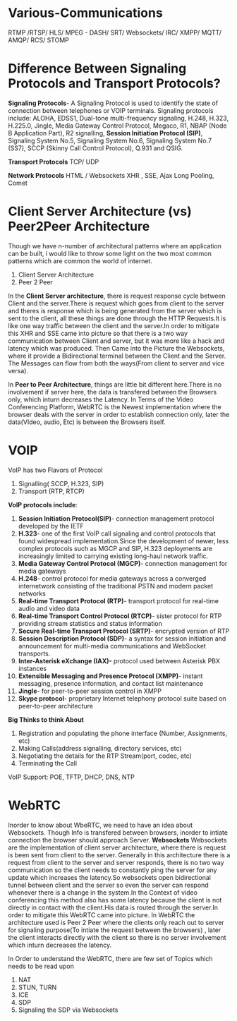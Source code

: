 # Various-Communications

RTMP /RTSP/ HLS/ MPEG - DASH/ SRT/ Websockets/ IRC/ XMPP/ MQTT/ AMQP/ RCS/ STOMP

# Difference Between Signaling Protocols and Transport Protocols?
**Signaling Protocols**-
A Signaling Protocol is used to identify the state of connection between telephones or VOIP terminals. Signaling protocols include: ALOHA, EDSS1, Dual-tone multi-frequency signaling, H.248, H.323, H.225.0, Jingle, Media Gateway Control Protocol, Megaco, R1, NBAP (Node B Application Part), R2 signalling, **Session Initiation Protocol (SIP)**, Signaling System No.5, Signaling System No.6, Signaling System No.7 (SS7), SCCP (Skinny Call Control Protocol), Q.931 and QSIG.

**Transport Protocols**
TCP/ UDP


**Network Protocols**
HTML / Websockets
XHR , SSE, Ajax Long Pooling, Comet

# Client Server Architecture (vs) Peer2Peer Architecture
Though we have n-number of architectural patterns where an application can be built, i would like to throw some light on the two most common patterns which are common the world of internet.
1. Client Server Architecture
2. Peer 2 Peer

In the **Client Server architecture**, there is request response cycle between Client and the server.There is request which goes from client to the server and theres is response which is being generated from the server which is sent to the client, all these things are done through the HTTP Requests.It is like one way traffic between the client and the server.In order to mitigate this XHR and SSE came into picture so that there is a two way communication between Client and server, but it was more like a hack and latency which was produced. Then Came into the Picture the Websockets, where it provide a Bidirectional terminal between the Client and the Server. The Messages can flow from both the ways(From client to server and vice versa).

In **Peer to Peer Architecture**, things are little bit different here.There is no involvement if server here, the data is transfered between the Browsers only, which inturn decreases the Latency. In Terms of the Video Conferencing Platform, WebRTC is the Newest implementation where the browser deals with the server in order to establish connection only, later the data(VIdeo, audio, Etc) is between the Browsers itself.


# VOIP
VoIP has two Flavors of Protocol
1. Signalling( SCCP, H.323, SIP)
2. Transport (RTP, RTCP)

**VoIP protocols include**:
1. **Session Initiation Protocol(SIP)**- connection management protocol developed by the IETF
2. **H.323**- one of the first VoIP call signaling and control protocols that found widespread implementation.Since the development of newer, less complex protocols such as MGCP and SIP, H.323 deployments are increasingly limited to carrying existing long-haul network traffic.
3. **Media Gateway Control Protocol (MGCP)**- connection management for media gateways
4. **H.248**- control protocol for media gateways across a converged internetwork consisting of the traditional PSTN and modern packet networks
5. **Real-time Transport Protocol (RTP)**- transport protocol for real-time audio and video data
6. **Real-time Transport Control Protocol (RTCP)**- sister protocol for RTP providing stream statistics and status information
7. **Secure Real-time Transport Protocol (SRTP)**- encrypted version of RTP
8. **Session Description Protocol (SDP)**- a syntax for session initiation and announcement for multi-media communications and WebSocket transports.
9. **Inter-Asterisk eXchange (IAX)-** protocol used between Asterisk PBX instances
10. **Extensible Messaging and Presence Protocol (XMPP)**- instant messaging, presence information, and contact list maintenance
11. **Jingle**- for peer-to-peer session control in XMPP
12. **Skype protocol**- proprietary Internet telephony protocol suite based on peer-to-peer architecture

**Big Thinks to think About**
1. Registration and populating the phone interface (Number, Assignments, etc)
2. Making Calls(address signalling, directory services, etc)
3. Negotiating the details for the RTP Stream(port, codec, etc)
4. Terminating the Call

VoIP Support: POE, TFTP, DHCP, DNS, NTP

# WebRTC
Inorder to know about WbeRTC, we need to have an idea about Websockets.
Though Info is transfered between browsers, inorder to intiate connection the browser should approach Server.
**Websockets**
Websockets are the implementation of client server architecture, where there is request is been sent from client to the server.
Generally in this architecture there is a request from client to the server and server responds, there is no two way communication so the client needs to constantly ping the server for any update which increases the latency.So websockets open bidirectional tunnel between client and the server so even the server can respond whenever there is a change in the system.In the Context of video conferencing this method also has some latency because the client is not directly in contact with the client.His data is routed through the server.In order to mitigate this WebRTC came into picture.
In WebRTC the architecture used is Peer 2 Peer where the clients only reach out to server for signaling purpose(To intiate the request between the browsers) , later the client interacts directly with the client so there is no server involvement which inturn decreases the latency.

In Order to understand the WebRTC, there are few set of Topics which needs to be read upon
1. NAT
2. STUN, TURN
3. ICE
4. SDP
5. Signaling the SDP via Websockets



